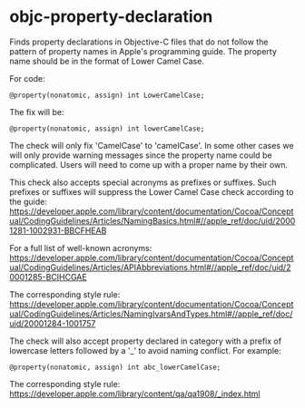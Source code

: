 objc-property-declaration
=========================

Finds property declarations in Objective-C files that do not follow the
pattern of property names in Apple's programming guide. The property
name should be in the format of Lower Camel Case.

For code:

    @property(nonatomic, assign) int LowerCamelCase;

The fix will be:

    @property(nonatomic, assign) int lowerCamelCase;

The check will only fix 'CamelCase' to 'camelCase'. In some other cases
we will only provide warning messages since the property name could be
complicated. Users will need to come up with a proper name by their own.

This check also accepts special acronyms as prefixes or suffixes. Such
prefixes or suffixes will suppress the Lower Camel Case check according
to the guide:
<https://developer.apple.com/library/content/documentation/Cocoa/Conceptual/CodingGuidelines/Articles/NamingBasics.html#//apple_ref/doc/uid/20001281-1002931-BBCFHEAB>

For a full list of well-known acronyms:
<https://developer.apple.com/library/content/documentation/Cocoa/Conceptual/CodingGuidelines/Articles/APIAbbreviations.html#//apple_ref/doc/uid/20001285-BCIHCGAE>

The corresponding style rule:
<https://developer.apple.com/library/content/documentation/Cocoa/Conceptual/CodingGuidelines/Articles/NamingIvarsAndTypes.html#//apple_ref/doc/uid/20001284-1001757>

The check will also accept property declared in category with a prefix
of lowercase letters followed by a '\_' to avoid naming conflict. For
example:

    @property(nonatomic, assign) int abc_lowerCamelCase;

The corresponding style rule:
<https://developer.apple.com/library/content/qa/qa1908/_index.html>
